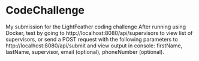 # CodeChallenge
My submission for the LightFeather coding challenge
After running using Docker, test by going to http://localhost:8080/api/supervisors to view list of supervisors,
or send a POST request with the following parameters to http://localhost:8080/api/submit and view output in console:
firstName, lastName, supervisor, email (optional), phoneNumber (optional).
